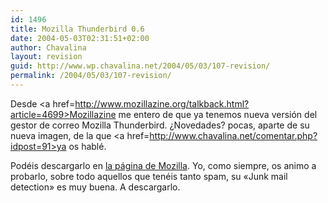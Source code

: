 ```yaml
---
id: 1496
title: Mozilla Thunderbird 0.6
date: 2004-05-03T02:31:51+02:00
author: Chavalina
layout: revision
guid: http://www.wp.chavalina.net/2004/05/03/107-revision/
permalink: /2004/05/03/107-revision/
---
```

Desde <a href=http://www.mozillazine.org/talkback.html?article=4699>Mozillazine</a> me entero de que ya tenemos nueva versi&oacute;n del gestor de correo Mozilla Thunderbird. &iquest;Novedades? pocas, aparte de su nueva imagen, de la que <a href=http://www.chavalina.net/comentar.php?idpost=91>ya os habl&eacute;</a>.

Pod&eacute;is descargarlo en <a href=http://www.mozilla.org/products/thunderbird/>la p&aacute;gina de Mozilla</a>. Yo, como siempre, os animo a probarlo, sobre todo aquellos que ten&eacute;is tanto spam, su «Junk mail detection» es muy buena. A descargarlo.